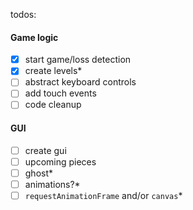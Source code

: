 todos:

#### Game logic
- [x] start game/loss detection
- [x] create levels*
- [ ] abstract keyboard controls
- [ ] add touch events
- [ ] code cleanup

#### GUI
- [ ] create gui
- [ ] upcoming pieces
- [ ] ghost*
- [ ] animations?*
- [ ] `requestAnimationFrame` and/or `canvas`*